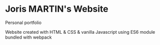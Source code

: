 # Joris MARTIN's Website
Personal portfolio

Website created with HTML & CSS & vanilla Javascript using ES6 module bundled with webpack